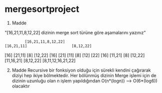 # mergesortproject
1. Madde 
  
  "[16,21,11,8,12,22] dizinin merge sort türüne göre aşamalarını yazınız"  


             [16,21,11,8,12,22] 
    [16,21,11]                    [8,12,22] 
  [16]   [21,11]              [8]    [12,22]
  [16]  [21]  [11]           [8]    [12]   [22]
  [16]   [11,21]              [8]    [12,22]
    [11,16,21]                    [8,12,22]
            [8,11,12,16,21,22]  
  
  2. Madde
  Recursive bir fonksiyon olduğu için sürekli kendini çağırarak diziyi hep ikiye bölmektedir. Her bölünmüş dizinin Merge işlemi için de dizinin uzunluğu olan n işlem yapıldığından O(n*(logn)) --> O(6*(log6)) olacaktır
